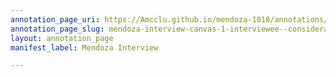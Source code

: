 ```yaml
---
annotation_page_uri: https://Amcclu.github.io/mendoza-1018/annotations/mendoza-interview-canvas-1-interviewee--consideration--contextualizing--relating-firsthand-experiences--rapport--reminiscing.json
annotation_page_slug: mendoza-interview-canvas-1-interviewee--consideration--contextualizing--relating-firsthand-experiences--rapport--reminiscing
layout: annotation_page
manifest_label: Mendoza Interview

---
```

